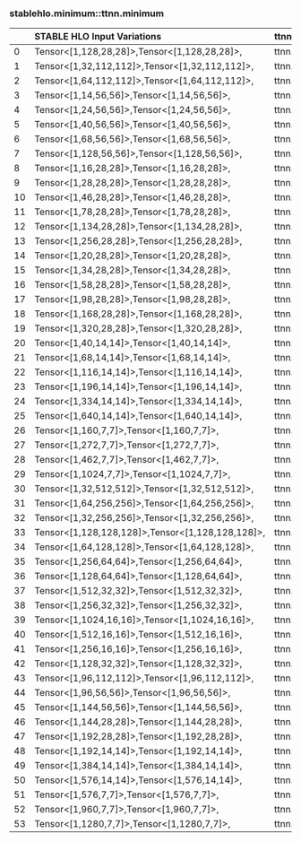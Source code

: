 
### stablehlo.minimum::ttnn.minimum


||STABLE HLO Input Variations|ttnn op|Torch Name|Status|
| :--- | :--- | :--- | :--- | :--- |
|0|Tensor<[1,128,28,28]>,Tensor<[1,128,28,28]>,|ttnn.minimum|aten::elu|4|
|1|Tensor<[1,32,112,112]>,Tensor<[1,32,112,112]>,|ttnn.minimum|aten::hardtanh|4|
|2|Tensor<[1,64,112,112]>,Tensor<[1,64,112,112]>,|ttnn.minimum|aten::hardtanh|4|
|3|Tensor<[1,14,56,56]>,Tensor<[1,14,56,56]>,|ttnn.minimum|aten::hardtanh|4|
|4|Tensor<[1,24,56,56]>,Tensor<[1,24,56,56]>,|ttnn.minimum|aten::hardtanh|4|
|5|Tensor<[1,40,56,56]>,Tensor<[1,40,56,56]>,|ttnn.minimum|aten::hardtanh|4|
|6|Tensor<[1,68,56,56]>,Tensor<[1,68,56,56]>,|ttnn.minimum|aten::hardtanh|4|
|7|Tensor<[1,128,56,56]>,Tensor<[1,128,56,56]>,|ttnn.minimum|aten::hardtanh|4|
|8|Tensor<[1,16,28,28]>,Tensor<[1,16,28,28]>,|ttnn.minimum|aten::hardtanh|4|
|9|Tensor<[1,28,28,28]>,Tensor<[1,28,28,28]>,|ttnn.minimum|aten::hardtanh|4|
|10|Tensor<[1,46,28,28]>,Tensor<[1,46,28,28]>,|ttnn.minimum|aten::hardtanh|4|
|11|Tensor<[1,78,28,28]>,Tensor<[1,78,28,28]>,|ttnn.minimum|aten::hardtanh|4|
|12|Tensor<[1,134,28,28]>,Tensor<[1,134,28,28]>,|ttnn.minimum|aten::hardtanh|4|
|13|Tensor<[1,256,28,28]>,Tensor<[1,256,28,28]>,|ttnn.minimum|aten::hardtanh|4|
|14|Tensor<[1,20,28,28]>,Tensor<[1,20,28,28]>,|ttnn.minimum|aten::hardtanh|4|
|15|Tensor<[1,34,28,28]>,Tensor<[1,34,28,28]>,|ttnn.minimum|aten::hardtanh|4|
|16|Tensor<[1,58,28,28]>,Tensor<[1,58,28,28]>,|ttnn.minimum|aten::hardtanh|4|
|17|Tensor<[1,98,28,28]>,Tensor<[1,98,28,28]>,|ttnn.minimum|aten::hardtanh|4|
|18|Tensor<[1,168,28,28]>,Tensor<[1,168,28,28]>,|ttnn.minimum|aten::hardtanh|4|
|19|Tensor<[1,320,28,28]>,Tensor<[1,320,28,28]>,|ttnn.minimum|aten::hardtanh|4|
|20|Tensor<[1,40,14,14]>,Tensor<[1,40,14,14]>,|ttnn.minimum|aten::hardtanh|4|
|21|Tensor<[1,68,14,14]>,Tensor<[1,68,14,14]>,|ttnn.minimum|aten::hardtanh|4|
|22|Tensor<[1,116,14,14]>,Tensor<[1,116,14,14]>,|ttnn.minimum|aten::hardtanh|4|
|23|Tensor<[1,196,14,14]>,Tensor<[1,196,14,14]>,|ttnn.minimum|aten::hardtanh|4|
|24|Tensor<[1,334,14,14]>,Tensor<[1,334,14,14]>,|ttnn.minimum|aten::hardtanh|4|
|25|Tensor<[1,640,14,14]>,Tensor<[1,640,14,14]>,|ttnn.minimum|aten::hardtanh|4|
|26|Tensor<[1,160,7,7]>,Tensor<[1,160,7,7]>,|ttnn.minimum|aten::hardtanh|4|
|27|Tensor<[1,272,7,7]>,Tensor<[1,272,7,7]>,|ttnn.minimum|aten::hardtanh|4|
|28|Tensor<[1,462,7,7]>,Tensor<[1,462,7,7]>,|ttnn.minimum|aten::hardtanh|4|
|29|Tensor<[1,1024,7,7]>,Tensor<[1,1024,7,7]>,|ttnn.minimum|aten::hardtanh|4|
|30|Tensor<[1,32,512,512]>,Tensor<[1,32,512,512]>,|ttnn.minimum|aten::leaky_relu|4|
|31|Tensor<[1,64,256,256]>,Tensor<[1,64,256,256]>,|ttnn.minimum|aten::leaky_relu|4|
|32|Tensor<[1,32,256,256]>,Tensor<[1,32,256,256]>,|ttnn.minimum|aten::leaky_relu|4|
|33|Tensor<[1,128,128,128]>,Tensor<[1,128,128,128]>,|ttnn.minimum|aten::leaky_relu|4|
|34|Tensor<[1,64,128,128]>,Tensor<[1,64,128,128]>,|ttnn.minimum|aten::leaky_relu|4|
|35|Tensor<[1,256,64,64]>,Tensor<[1,256,64,64]>,|ttnn.minimum|aten::leaky_relu|4|
|36|Tensor<[1,128,64,64]>,Tensor<[1,128,64,64]>,|ttnn.minimum|aten::leaky_relu|4|
|37|Tensor<[1,512,32,32]>,Tensor<[1,512,32,32]>,|ttnn.minimum|aten::leaky_relu|4|
|38|Tensor<[1,256,32,32]>,Tensor<[1,256,32,32]>,|ttnn.minimum|aten::leaky_relu|4|
|39|Tensor<[1,1024,16,16]>,Tensor<[1,1024,16,16]>,|ttnn.minimum|aten::leaky_relu|4|
|40|Tensor<[1,512,16,16]>,Tensor<[1,512,16,16]>,|ttnn.minimum|aten::leaky_relu|4|
|41|Tensor<[1,256,16,16]>,Tensor<[1,256,16,16]>,|ttnn.minimum|aten::leaky_relu|4|
|42|Tensor<[1,128,32,32]>,Tensor<[1,128,32,32]>,|ttnn.minimum|aten::leaky_relu|4|
|43|Tensor<[1,96,112,112]>,Tensor<[1,96,112,112]>,|ttnn.minimum|aten::hardtanh|4|
|44|Tensor<[1,96,56,56]>,Tensor<[1,96,56,56]>,|ttnn.minimum|aten::hardtanh|4|
|45|Tensor<[1,144,56,56]>,Tensor<[1,144,56,56]>,|ttnn.minimum|aten::hardtanh|4|
|46|Tensor<[1,144,28,28]>,Tensor<[1,144,28,28]>,|ttnn.minimum|aten::hardtanh|4|
|47|Tensor<[1,192,28,28]>,Tensor<[1,192,28,28]>,|ttnn.minimum|aten::hardtanh|4|
|48|Tensor<[1,192,14,14]>,Tensor<[1,192,14,14]>,|ttnn.minimum|aten::hardtanh|4|
|49|Tensor<[1,384,14,14]>,Tensor<[1,384,14,14]>,|ttnn.minimum|aten::hardtanh|4|
|50|Tensor<[1,576,14,14]>,Tensor<[1,576,14,14]>,|ttnn.minimum|aten::hardtanh|4|
|51|Tensor<[1,576,7,7]>,Tensor<[1,576,7,7]>,|ttnn.minimum|aten::hardtanh|4|
|52|Tensor<[1,960,7,7]>,Tensor<[1,960,7,7]>,|ttnn.minimum|aten::hardtanh|4|
|53|Tensor<[1,1280,7,7]>,Tensor<[1,1280,7,7]>,|ttnn.minimum|aten::hardtanh|4|
